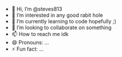 - 👋 Hi, I’m @steves813
- 👀 I’m interested in any good rabit hole 
- 🌱 I’m currently learning to code hopefully ;)
- 💞️ I’m looking to collaborate on something
- 📫 How to reach me idk
- 😄 Pronouns: ...
- ⚡ Fun fact: ...

<!---
steves813/steves813 is a ✨ special ✨ repository because its `README.md` (this file) appears on your GitHub profile.
You can click the Preview link to take a look at your changes.
--->
